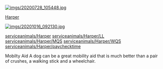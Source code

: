 [![imgs/20200728_105448.jpg](https://github.com/serviceanimals/Harper/raw/master/imgs/20200728_105448.jpg)](https://github.com/serviceanimals/Harper/raw/master/imgs/20200728_105448.jpg)

[Harper](https://github.com/serviceanimals/Harper/)

[![imgs/20201016_092130.jpg](https://github.com/serviceanimals/Harper/raw/master/imgs/20201016_092130.jpg)](https://github.com/serviceanimals/Harper/raw/master/imgs/20201016_092130.jpg)

[serviceanimals/](https://serviceanimals.github.io/)[Harper](https://serviceanimals.github.io/Harper)
[serviceanimals/](https://serviceanimals.github.io/)[Harper/](https://serviceanimals.github.io/Harper)[LL](LL.md)
[serviceanimals/](https://serviceanimals.github.io/)[Harper/](https://serviceanimals.github.io/Harper)[MQS](MQS.md)
[serviceanimals/](https://serviceanimals.github.io/)[Harper/](https://serviceanimals.github.io/Harper)[WQS](WQS.md)
[serviceanimals/](https://serviceanimals.github.io/)[Harper/](https://serviceanimals.github.io/Harper)[paychecktime](paychecktime.md)

Mobilty Aid
A dog can be a great mobility aid that is much better than a pair of crushes, a walking stick and a wheelchair.
<!-- MA.md EOF -->
